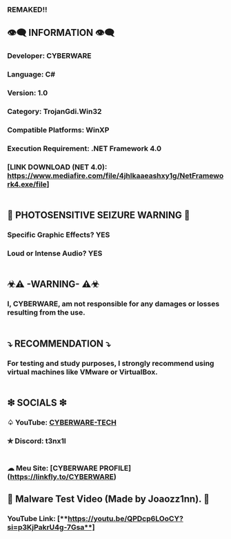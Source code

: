 ### REMAKED!!
## 👁️‍🗨️ INFORMATION 👁️‍🗨️
### Developer: CYBERWARE
### Language: C#
### Version: 1.0
### Category: TrojanGdi.Win32
### Compatible Platforms: WinXP
### Execution Requirement: .NET Framework 4.0 
### [LINK DOWNLOAD (NET 4.0):  https://www.mediafire.com/file/4jhlkaaeashxy1g/NetFramework4.exe/file]<br><br>
## 🚫 PHOTOSENSITIVE SEIZURE WARNING 🚫
### Specific Graphic Effects? YES
### Loud or Intense Audio? YES<br><br>
## ☣⚠ -WARNING- ⚠☣
### I, CYBERWARE, am not responsible for any damages or losses resulting from the use.<br><br>
## ⤵ RECOMMENDATION ⤵
### For testing and study purposes, I strongly recommend using virtual machines like VMware or VirtualBox.<br><br>
## ❇ SOCIALS ❇
### ♤ YouTube: [CYBERWARE-TECH](https://www.youtube.com/@CYBERWARE-TECH)
### ✯ Discord: t3nx1l <br><br>
### ☁ Meu Site:  [CYBERWARE PROFILE] (https://linkfly.to/CYBERWARE)
## 🔴 Malware Test Video (**Made by Joaozz1nn**). 🔴
### YouTube Link: [**https://youtu.be/QPDcp6LOoCY?si=p3KjPakrU4g-7Gsa**]
